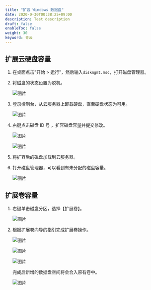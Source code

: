```yaml
---
title: "扩容 Windows 数据盘"
date: 2020-0-30T00:38:25+09:00
description: Test description
draft: false
enableToc: false
weight: 30
keyword: 青云
---
```


## 扩展云硬盘容量

1. 在桌面点击"开始 > 运行"，然后输入`diskmgmt.msc`，打开磁盘管理器。

2. 将磁盘的状态设置为脱机。

   ![图片](/storage/disk/quickstart/_images/image-1568774923025.png)

3. 登录控制台，从云服务器上卸载硬盘，直至硬盘状态为可用。

   ![图片](/storage/disk/quickstart/_images/image-1568774930715.png)

4. 右键点击磁盘 ID 号 ，扩容磁盘容量并提交修改。

   ![图片](/storage/disk/quickstart/_images/image-1568774933959.png)

   ![图片](/storage/disk/quickstart/_images/image-1568774937515.png)

5. 将扩容后的磁盘加载到云服务器。

6. 打开磁盘管理器，可以看到有未分配的磁盘容量。

   ![图片](/storage/disk/quickstart/_images/image-1568774941054.png)

##  扩展卷容量

1. 右键单击磁盘分区，选择【扩展卷】。

   ![图片](/storage/disk/quickstart/_images/image-1568774945196.png)

2. 根据扩展卷向导的指引完成扩展卷操作。

   ![图片](/storage/disk/quickstart/_images/image-1568774955296.png)

   ![图片](/storage/disk/quickstart/_images/image-1568774960724.png)

   ![图片](/storage/disk/quickstart/_images/image-1568774966465.png)

   完成后新增的数据盘空间将会合入原有卷中。

   ![图片](/storage/disk/quickstart/_images/image-1568774974045.png)



